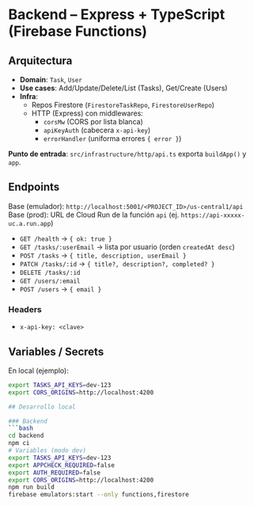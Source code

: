  
# Backend – Express + TypeScript (Firebase Functions)

## Arquitectura

- **Domain**: `Task`, `User`
- **Use cases**: Add/Update/Delete/List (Tasks), Get/Create (Users)
- **Infra**:
  - Repos Firestore (`FirestoreTaskRepo`, `FirestoreUserRepo`)
  - HTTP (Express) con middlewares:
    - `corsMw` (CORS por lista blanca)
    - `apiKeyAuth` (cabecera `x-api-key`)
    - `errorHandler` (uniforma errores `{ error }`)

**Punto de entrada**: `src/infrastructure/http/api.ts` exporta `buildApp()` y `app`.

## Endpoints

Base (emulador): `http://localhost:5001/<PROJECT_ID>/us-central1/api`  
Base (prod): URL de Cloud Run de la función `api` (ej. `https://api-xxxxx-uc.a.run.app`)

- `GET /health` → `{ ok: true }`
- `GET /tasks/:userEmail` → lista por usuario (orden `createdAt desc`)
- `POST /tasks` → `{ title, description, userEmail }`
- `PATCH /tasks/:id` → `{ title?, description?, completed? }`
- `DELETE /tasks/:id`
- `GET /users/:email`
- `POST /users` → `{ email }`

### Headers
- `x-api-key: <clave>`
 

## Variables / Secrets

En local (ejemplo):
```bash
export TASKS_API_KEYS=dev-123
export CORS_ORIGINS=http://localhost:4200

## Desarrollo local

### Backend
```bash
cd backend
npm ci
# Variables (modo dev)
export TASKS_API_KEYS=dev-123
export APPCHECK_REQUIRED=false
export AUTH_REQUIRED=false
export CORS_ORIGINS=http://localhost:4200
npm run build
firebase emulators:start --only functions,firestore
 